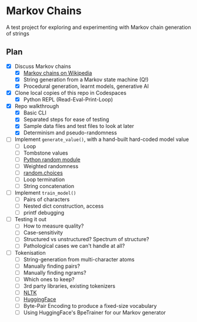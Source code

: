 # Markov Chains

A test project for exploring and experimenting with Markov chain generation of strings


## Plan

- [X] Discuss Markov chains
  - [X] [Markov chains on Wikipedia](https://en.wikipedia.org/wiki/Markov_chain)
  - [X] String generation from a Markov state machine (Q!)
  - [X] Procedural generation, learnt models, generative AI
- [X] Clone local copies of this repo in Codespaces
  - [X] Python REPL (Read-Eval-Print-Loop)
- [X] Repo walkthrough
  - [X] Basic CLI
  - [X] Separated steps for ease of testing
  - [X] Sample data files and test files to look at later
  - [X] Determinism and pseudo-randomness
- [ ] Implement `generate_value()`, with a hand-built hard-coded model value
  - [ ] Loop
  - [ ] Tombstone values
  - [ ] [Python random module](https://docs.python.org/3/library/random.html)
  - [ ] Weighted randomness
  - [ ] [random.choices](https://docs.python.org/3/library/random.html#random.choices)
  - [ ] Loop termination
  - [ ] String concatenation
- [ ] Implement `train_model()`
  - [ ] Pairs of characters
  - [ ] Nested dict construction, access
  - [ ] printf debugging
- [ ] Testing it out
  - [ ] How to measure quality?
  - [ ] Case-sensitivity
  - [ ] Structured vs unstructured? Spectrum of structure?
  - [ ] Pathological cases we can't handle at all?
- [ ] Tokenisation
  - [ ] String-generation from multi-character atoms
  - [ ] Manually finding pairs?
  - [ ] Manually finding ngrams?
  - [ ] Which ones to keep?
  - [ ] 3rd party libraries, existing tokenizers
  - [ ] [NLTK](https://www.nltk.org/api/nltk.tokenize.html#module-nltk.tokenize)
  - [ ] [HuggingFace](https://huggingface.co/docs/tokenizers/index)
  - [ ] Byte-Pair Encoding to produce a fixed-size vocabulary
  - [ ] Using HuggingFace's BpeTrainer for our Markov generator
